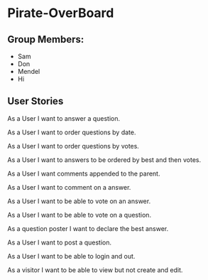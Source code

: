 # Pirate-OverBoard

## Group Members:
- Sam
- Don
- Mendel
- Hi

## User Stories

As a User I want to answer a question.

As a User I want to order questions by date.

As a User I want to order questions by votes.

As a User I want to answers to be ordered by best and then votes.

As a User I want comments appended to the parent.

As a User I want to comment on a answer.

As a User I want to be able to vote on an answer.

As a User I want to be able to vote on a question.

As a question poster I want to declare the best answer.

As a User I want to post a question.

As a User I want to be able to login and out.

As a visitor I want to be able to view but not create and edit.
